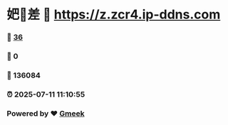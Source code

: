 # 妑🔭差 :link: https://z.zcr4.ip-ddns.com 
### :page_facing_up: [36](https://z.zcr4.ip-ddns.com/tag.html) 
### :speech_balloon: 0 
### :hibiscus: 136084 
### :alarm_clock: 2025-07-11 11:10:55 
### Powered by :heart: [Gmeek](https://github.com/Meekdai/Gmeek)
